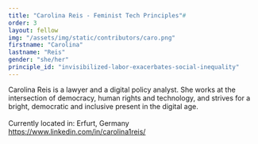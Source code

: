 ```yaml
---
title: "Carolina Reis - Feminist Tech Principles"#
order: 3
layout: fellow
img: "/assets/img/static/contributors/caro.png"
firstname: "Carolina"
lastname: "Reis"
gender: "she/her"
principle_id: "invisibilized-labor-exacerbates-social-inequality"
---
```


Carolina Reis is a lawyer and a digital policy analyst. She works at the intersection of democracy, human rights and technology, and strives for a bright, democratic and inclusive present in the digital age. <br>
<br>
Currently located in: Erfurt, Germany  <br>
https://www.linkedin.com/in/carolina1reis/





